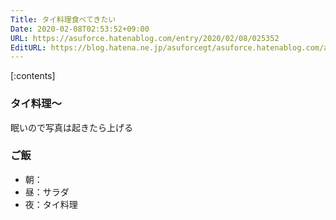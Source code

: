 ```yaml
---
Title: タイ料理食べてきたい
Date: 2020-02-08T02:53:52+09:00
URL: https://asuforce.hatenablog.com/entry/2020/02/08/025352
EditURL: https://blog.hatena.ne.jp/asuforcegt/asuforce.hatenablog.com/atom/entry/26006613508386790
---
```


[:contents]

###  タイ料理～

眠いので写真は起きたら上げる

### ご飯

- 朝：
- 昼：サラダ
- 夜：タイ料理
